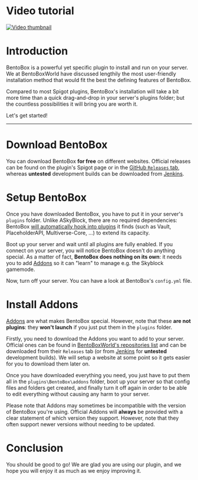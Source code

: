 # Video tutorial

[![Video thumbnail](https://i.ytimg.com/vi/01MagYDuOCk/hqdefault.jpg?sqp=-oaymwEjCPYBEIoBSFryq4qpAxUIARUAAAAAGAElAADIQj0AgKJDeAE=&rs=AOn4CLCzVNO0ObSEMOOpYtUEtv4LjsMhBA)](https://www.youtube.com/watch?v=01MagYDuOCk)

# Introduction

BentoBox is a powerful yet specific plugin to install and run on your server. We at BentoBoxWorld have discussed lengthily the most user-friendly installation method that would fit the best the defining features of BentoBox.

Compared to most Spigot plugins, BentoBox's installation will take a bit more time than a quick drag-and-drop in your server's plugins folder; but the countless possibilities it will bring you are worth it.

Let's get started!

***

# Download BentoBox

You can download BentoBox **for free** on different websites. Official releases can be found on the plugin's Spigot page or in the [GitHub `Releases` tab](https://github.com/BentoBoxWorld/bentobox/releases), whereas **untested** development builds can be downloaded from [Jenkins](https://ci.codemc.org/job/BentoBoxWorld/job/BentoBox/).

# Setup BentoBox

Once you have downloaded BentoBox, you have to put it in your server's `plugins` folder. Unlike ASkyBlock, there are no required dependencies: BentoBox [will automatically hook into plugins](https://github.com/BentoBoxWorld/bentobox/wiki/Hooks) it finds (such as Vault, PlaceholderAPI, Multiverse-Core, ...) to extend its capacity.

Boot up your server and wait until all plugins are fully enabled. If you connect on your server, you will notice BentoBox doesn't do anything special. As a matter of fact, **BentoBox does nothing on its own**: it needs you to add [Addons](https://github.com/BentoBoxWorld/bentobox/wiki/Addons) so it can "learn" to manage e.g. the Skyblock gamemode.

Now, turn off your server. You can have a look at BentoBox's `config.yml` file.

# Install Addons

[Addons](https://github.com/BentoBoxWorld/bentobox/wiki/Addons) are what makes BentoBox special. However, note that these **are not plugins**: they **won't launch** if you just put them in the `plugins` folder.

Firstly, you need to download the Addons you want to add to your server. Official ones can be found in [BentoBoxWorld's repositories list](https://github.com/BentoBoxWorld) and can be downloaded from their `Releases` tab (or from [Jenkins](https://ci.codemc.org/job/BentoBoxWorld/) for **untested** development builds). We will setup a website at some point so it gets easier for you to download them later on.

Once you have downloaded everything you need, you just have to put them all in the `plugins\BentoBox\addons` folder, boot up your server so that config files and folders get created, and finally turn it off again in order to be able to edit everything without causing any harm to your server.

Please note that Addons may sometimes be incompatible with the version of BentoBox you're using. Official Addons will **always** be provided with a clear statement of which version they support. However, note that they often support newer versions without needing to be updated.

# Conclusion

You should be good to go!
We are glad you are using our plugin, and we hope you will enjoy it as much as we enjoy improving it.